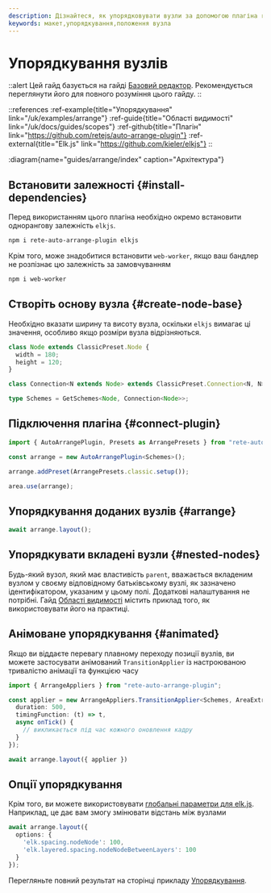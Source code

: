 ```yaml
---
description: Дізнайтеся, як упорядковувати вузли за допомогою плагіна rete-auto-arrange-plugin. Цей гайд містить покрокові інструкції щодо встановлення плагіна та його однорангових залежностей
keywords: макет,упорядкування,положення вузла
---
```


# Упорядкування вузлів

::alert
Цей гайд базується на гайді [Базовий редактор](/uk/docs/guides/basic). Рекомендується переглянути його для повного розуміння цього гайду.
::

::references
:ref-example{title="Упорядкування" link="/uk/examples/arrange"}
:ref-guide{title="Області видимості" link="/uk/docs/guides/scopes"}
:ref-github{title="Плагін" link="https://github.com/retejs/auto-arrange-plugin"}
:ref-external{title="Elk.js" link="https://github.com/kieler/elkjs"}
::

:diagram{name="guides/arrange/index" caption="Архітектура"}

## Встановити залежності {#install-dependencies}

Перед використанням цього плагіна необхідно окремо встановити однорангову залежність `elkjs`.

```bash
npm i rete-auto-arrange-plugin elkjs
```

Крім того, може знадобитися встановити `web-worker`, якщо ваш бандлер не розпізнає цю залежність за замовчуванням

```bash
npm i web-worker
```

## Створіть основу вузла {#create-node-base}

Необхідно вказати ширину та висоту вузла, оскільки `elkjs` вимагає ці значення, особливо якщо розміри вузла відрізняються.

```ts
class Node extends ClassicPreset.Node {
  width = 180;
  height = 120;
}

class Connection<N extends Node> extends ClassicPreset.Connection<N, N> {}

type Schemes = GetSchemes<Node, Connection<Node>>;
```

## Підключення плагіна {#connect-plugin}

```ts
import { AutoArrangePlugin, Presets as ArrangePresets } from "rete-auto-arrange-plugin";

const arrange = new AutoArrangePlugin<Schemes>();

arrange.addPreset(ArrangePresets.classic.setup());

area.use(arrange);
```

## Упорядкування доданих вузлів {#arrange}

```ts
await arrange.layout();
```
## Упорядкувати вкладені вузли {#nested-nodes}

Будь-який вузол, який має властивість `parent`, вважається вкладеним вузлом у своєму відповідному батьківському вузлі, як зазначено ідентифікатором, указаним у цьому полі. Додаткові налаштування не потрібні. Гайд [Області видимості](/uk/docs/guides/scopes) містить приклад того, як використовувати його на практиці.

## Анімоване упорядкування {#animated}

Якщо ви віддаєте перевагу плавному переходу позиції вузлів, ви можете застосувати анімований `TransitionApplier` із настроюваною тривалістю анімації та функцією часу

```ts
import { ArrangeAppliers } from "rete-auto-arrange-plugin";

const applier = new ArrangeAppliers.TransitionApplier<Schemes, AreaExtra>({
  duration: 500,
  timingFunction: (t) => t,
  async onTick() {
    // викликається під час кожного оновлення кадру
  }
});

await arrange.layout({ applier })
```

## Опції упорядкування

Крім того, ви можете використовувати [глобальні параметри для elk.js](https://eclipse.dev/elk/reference/options.html). Наприклад, це дає вам змогу змінювати відстань між вузлами

```ts
await arrange.layout({
  options: {
    'elk.spacing.nodeNode': 100,
    'elk.layered.spacing.nodeNodeBetweenLayers': 100
  }
});
```

Перегляньте повний результат на сторінці прикладу [Упорядкування](/uk/examples/arrange).
